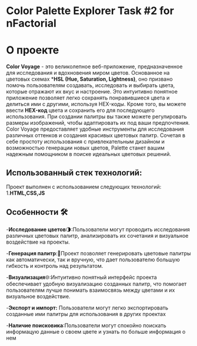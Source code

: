 # Color Palette Explorer Task #2 for nFactorial
# О проекте
**Color Voyage** - это великолепное веб-приложение, предназначенное для исследования и вдохновения миром цветов. Основанное на цветовых схемах ***HSL (Hue, Saturation, Lightness)**, оно призвано помочь пользователям создавать, исследовать и выбирать цвета, которые отражают их вкус и настроение. Это интуитивно понятное приложение позволяет легко сохранять понравившиеся цвета и делиться ими с другими, используя HEX-коды. Кроме того, вы можете ввести **HEX-код** цвета и сохранить его для последующего использования. При создании палитры вы также можете регулировать размеры изображений, чтобы адаптировать их под ваши предпочтения.  Color Voyage предоставляет удобные инструменты для исследования различных оттенков и создания красивых цветовых палитр. Сочетая в себе простоту использования с привлекательным дизайном и возможностью генерации новых цветов, Palette станет вашим надежным помощником в поиске идеальных цветовых решений.

## Использованный стек технологий:
Проект выполнен с использованием следующих технологий:
1.**HTML,CSS,JS**

## Особенности   🛠
-**Исследование цветов**🌗:Пользователи могут проводить исследования различных цветовых палитр, анализировать их сочетания и визуальное воздействие на проекты.

-**Генерация палитр**:📄Проект позволяет генерировать цветовые палитры как автоматически, так и вручную, что дает пользователю большую гибкость и контроль над результатом.

-**Визуализация**🌐:Интуитивно понятный интерфейс проекта обеспечивает удобную визуализацию созданных палитр, что помогает пользователям лучше понимать взаимосвязь между цветами и их визуальное воздействие.

 -**Экспорт и импорт:** Пользователи могут легко экспортировать созданные ими палитры для использования в других проектах 
 
 -**Наличие поисковика**:Пользователи могут спокойно поискать информацую данные о своем цвете и узнать по больше информация о нем
